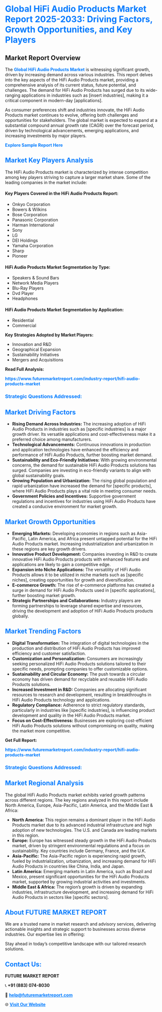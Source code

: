 <h1 style="color: #007BFF;">Global HiFi Audio Products Market Report 2025-2033: Driving Factors, Growth Opportunities, and Key Players</h1>

<section id="overview">
<h2>Market Report Overview</h2>
<p>The <a href="https://www.futuremarketreport.com/industry-report/hifi-audio-products-market" style="color: #007BFF; text-decoration: none;"><strong>Global HiFi Audio Products Market</strong></a> is witnessing significant growth, driven by increasing demand across various industries. This report delves into the key aspects of the HiFi Audio Products market, providing a comprehensive analysis of its current status, future potential, and challenges. The demand for HiFi Audio Products has surged due to its wide-ranging applications in industries such as [insert industries], making it a critical component in modern-day [applications].</p>
<p>As consumer preferences shift and industries innovate, the HiFi Audio Products market continues to evolve, offering both challenges and opportunities for stakeholders. The global market is expected to expand at a substantial compound annual growth rate (CAGR) over the forecast period, driven by technological advancements, emerging applications, and increasing investments by major players.</p>
</section>

<section id="overview">
<p><a href="https://www.futuremarketreport.com/request-sample/reportId=106033" style="color: #007BFF; text-decoration: none;"><strong>Explore Sample Report Here</strong></a></p>
</section>

<section id="key-players">
<h2 style="color: #007BFF;">Market Key Players Analysis</h2>
<p>The HiFi Audio Products market is characterized by intense competition among key players striving to capture a larger market share. Some of the leading companies in the market include:</p>
<h4>Key Players Covered in the HiFi Audio Products Report:</h4>
<ul><li>Onkyo Corporation</li><li>Bowers &amp; Wilkins</li><li>Bose Corporation</li><li>Panasonic Corporation</li><li>Harman International</li><li>Sony</li><li>LG</li><li>DEI Holdings</li><li>Yamaha Corporation</li><li>Sharp</li><li>Pioneer</li></ul>
<h4>HiFi Audio Products Market Segmentation by Type:</h4>
<ul><li>Speakers &amp; Sound Bars</li><li>Network Media Players</li><li>Blu-Ray Players</li><li>Dvd Player</li><li>Headphones</li></ul>

<h4>HiFi Audio Products Market Segmentation by Application:</h4>
<ul><li>Residential</li><li>Commercial</li></ul>
<p><strong>Key Strategies Adopted by Market Players:</strong></p>
<ul>
<li>Innovation and R&D</li>
<li>Geographical Expansion</li>
<li>Sustainability Initiatives</li>
<li>Mergers and Acquisitions</li>
</ul>
</section>

<section>
<p><strong>Read Full Analysis: </strong></p><a href="https://www.futuremarketreport.com/industry-report/hifi-audio-products-market" style="color: #007BFF; text-decoration: none;"><strong>https://www.futuremarketreport.com/industry-report/hifi-audio-products-market</strong></a>
<h3 style="color: #007BFF;">Strategic Questions Addressed:</h3>
</section>

<section id="driving-factors">
<h2 style="color: #007BFF;">Market Driving Factors</h2>
<ul>
<li><strong>Rising Demand Across Industries:</strong> The increasing adoption of HiFi Audio Products in industries such as [specific industries] is a major growth driver. Its versatile applications and cost-effectiveness make it a preferred choice among manufacturers.</li>
<li><strong>Technological Advancements:</strong> Continuous innovations in production and application technologies have enhanced the efficiency and performance of HiFi Audio Products, further boosting market demand.</li>
<li><strong>Sustainability and Eco-Friendly Initiatives:</strong> With growing environmental concerns, the demand for sustainable HiFi Audio Products solutions has surged. Companies are investing in eco-friendly variants to align with global sustainability goals.</li>
<li><strong>Growing Population and Urbanization:</strong> The rising global population and rapid urbanization have increased the demand for [specific products], where HiFi Audio Products plays a vital role in meeting consumer needs.</li>
<li><strong>Government Policies and Incentives:</strong> Supportive government regulations and incentives for industries using HiFi Audio Products have created a conducive environment for market growth.</li>
</ul>
</section>

<section id="growth-opportunities">
<h2 style="color: #007BFF;">Market Growth Opportunities</h2>
<ul>
<li><strong>Emerging Markets:</strong> Developing economies in regions such as Asia-Pacific, Latin America, and Africa present untapped potential for the HiFi Audio Products market. Increasing industrialization and urbanization in these regions are key growth drivers.</li>
<li><strong>Innovative Product Development:</strong> Companies investing in R&D to create innovative HiFi Audio Products products with enhanced features and applications are likely to gain a competitive edge.</li>
<li><strong>Expansion into Niche Applications:</strong> The versatility of HiFi Audio Products allows it to be utilized in niche markets such as [specific niches], creating opportunities for growth and diversification.</li>
<li><strong>E-commerce Growth:</strong> The rise of e-commerce platforms has created a surge in demand for HiFi Audio Products used in [specific applications], further boosting market growth.</li>
<li><strong>Strategic Partnerships and Collaborations:</strong> Industry players are forming partnerships to leverage shared expertise and resources, driving the development and adoption of HiFi Audio Products products globally.</li>
</ul>
</section>

<section id="trending-factors">
<h2 style="color: #007BFF;">Market Trending Factors</h2>
<ul>
<li><strong>Digital Transformation:</strong> The integration of digital technologies in the production and distribution of HiFi Audio Products has improved efficiency and customer satisfaction.</li>
<li><strong>Customization and Personalization:</strong> Consumers are increasingly seeking personalized HiFi Audio Products solutions tailored to their specific needs, prompting companies to offer customizable options.</li>
<li><strong>Sustainability and Circular Economy:</strong> The push towards a circular economy has driven demand for recyclable and reusable HiFi Audio Products solutions.</li>
<li><strong>Increased Investment in R&D:</strong> Companies are allocating significant resources to research and development, resulting in breakthroughs in HiFi Audio Products technology and applications.</li>
<li><strong>Regulatory Compliance:</strong> Adherence to strict regulatory standards, particularly in industries like [specific industries], is influencing product development and quality in the HiFi Audio Products market.</li>
<li><strong>Focus on Cost-Effectiveness:</strong> Businesses are exploring cost-efficient HiFi Audio Products solutions without compromising on quality, making the market more competitive.</li>
</ul>
</section>

<section>
<p><strong>Get Full Report: </strong></p><a href="https://www.futuremarketreport.com/industry-report/hifi-audio-products-market" style="color: #007BFF; text-decoration: none;"><strong>https://www.futuremarketreport.com/industry-report/hifi-audio-products-market</strong></a>
<h3 style="color: #007BFF;">Strategic Questions Addressed:</h3>
</section>


<section id="regional-analysis">
<h2 style="color: #007BFF;">Market Regional Analysis</h2>
<p>The global HiFi Audio Products market exhibits varied growth patterns across different regions. The key regions analyzed in this report include North America, Europe, Asia-Pacific, Latin America, and the Middle East & Africa:</p>
<ul>
<li><strong>North America:</strong> This region remains a dominant player in the HiFi Audio Products market due to its advanced industrial infrastructure and high adoption of new technologies. The U.S. and Canada are leading markets in this region.</li>
<li><strong>Europe:</strong> Europe has witnessed steady growth in the HiFi Audio Products market, driven by stringent environmental regulations and a focus on sustainability. Key countries include Germany, France, and the U.K.</li>
<li><strong>Asia-Pacific:</strong> The Asia-Pacific region is experiencing rapid growth, fueled by industrialization, urbanization, and increasing demand for HiFi Audio Products in countries like China, India, and Japan.</li>
<li><strong>Latin America:</strong> Emerging markets in Latin America, such as Brazil and Mexico, present significant opportunities for the HiFi Audio Products market, supported by growing industrial activities and investments.</li>
<li><strong>Middle East & Africa:</strong> The region’s growth is driven by expanding industries, infrastructure development, and increasing demand for HiFi Audio Products in sectors like [specific sectors].</li>
</ul>
</section>

<footer>
<h2 style="color: #007BFF;">About FUTURE MARKET REPORT</h2>
<p>We are a trusted name in market research and advisory services, delivering actionable insights and strategic support to businesses across diverse industries. Our expertise lies in offering:</p>

<p>Stay ahead in today’s competitive landscape with our tailored research solutions.</p>

<h2 style="color: #007BFF;">Contact Us:</h2>
<p><strong>FUTURE MARKET REPORT</strong></p>
<p>📞 <strong>+91 (883) 074-8030</strong></p>
<p>📧 <strong><a href="mailto:help@futuremarketreport.com" style="color: #007BFF;">help@futuremarketreport.com</a></strong></p>
<p>🌐 <strong><a href="https://www.futuremarketreport.com/" style="color: #007BFF;">Visit Our Website</a></strong></p>
</footer>